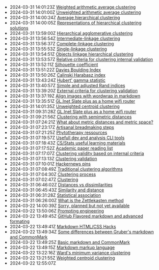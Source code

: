 * 2024-03-31 14:01:23Z [Weighted arithmetic average clustering](../36)
* 2024-03-31 14:01:00Z [Unweighted arithmetic average clustering](../35)
* 2024-03-31 14:00:24Z [Average hierarchical clustering](../34)
* 2024-03-31 14:00:05Z [Representations of hierarchical clustering solutions](../33)
* 2024-03-31 13:59:00Z [Hierarchical agglomerative clustering](../32)
* 2024-03-31 13:56:54Z [Intermediate-linkage clustering](../31)
* 2024-03-31 13:56:37Z [Complete-linkage clustering](../30)
* 2024-03-31 13:55:53Z [Single-linkage clustering](../29)
* 2024-03-31 13:54:51Z [Objects linkage hierarchical clustering](../28)
* 2024-03-31 13:53:57Z [Relative criteria for clustering internal validation](../27)
* 2024-03-31 13:52:11Z [Silhouette coefficient](../26)
* 2024-03-31 13:51:22Z [Davies Boulding Index](../25)
* 2024-03-31 13:50:26Z [Calinski Harabasz index](../24)
* 2024-03-31 13:43:24Z [Hubert' gamma statistic](../22)
* 2024-03-31 13:40:57Z [Simple and adjusted Rand indices](../21)
* 2024-03-31 13:39:20Z [External criteria for clustering validation](../20)
* 2024-03-31 13:37:19Z [Align images with wordwrap in markdown](../19)
* 2024-03-31 13:35:51Z [GL.Inet Slate plus as a home wifi router](../47)
* 2024-03-31 14:01:35Z [Unweighted centroid clustering](../37)
* 2024-03-31 09:31:28Z [GL.Inet Slate plus as a home wifi router](../18)
* 2024-03-31 09:21:56Z [Clustering with semimetric distances](../17)
* 2024-03-31 07:24:21Z [What about metric distances and metric space?](../16)
* 2024-03-31 07:23:17Z [Artisanal breadmaking steps](../15)
* 2024-03-31 07:21:25Z [Phytotherapy ressources](../14)
* 2024-03-31 07:19:57Z [Usefull dev and analysis CLI tools](../13)
* 2024-03-31 07:18:43Z [CS/Stats useful learning materials](../12)
* 2024-03-31 07:17:52Z [Academic paper reading list ](../11)
* 2024-03-31 07:17:07Z [Clustering validity based on internal criteria](../10)
* 2024-03-31 07:13:13Z [Clustering validation](../9)
* 2024-03-31 07:10:01Z [Hackernews pins ](../8)
* 2024-03-31 07:08:49Z [Traditional clustering algorithms](../7)
* 2024-03-31 07:04:30Z [Clustering process](../6)
* 2024-03-31 07:02:47Z [Clustering](../5)
* 2024-03-31 06:46:02Z [Distances vs dissimilarities](../4)
* 2024-03-31 06:45:43Z [Similarity and distance](../3)
* 2024-03-31 06:31:28Z [Statistical association](../2)
* 2024-03-31 06:26:00Z [What is the Zettlekasten method](../1)
* 2024-03-22 14:00:39Z [Sorry, planned but not yet available](../0)
* 2024-03-22 13:50:06Z [Prompting engineering](../46)
* 2024-03-22 13:49:45Z [GitHub Flavored markdown and advanced formating](../43)
* 2024-03-22 13:49:41Z [Markdown HTML/CSS Hacks](../44)
* 2024-03-22 13:49:34Z [Some differences between Gruber's markdown and CommonMark ](../42)
* 2024-03-22 13:49:25Z [Basic markdown and CommonMark](../41)
* 2024-03-22 13:49:15Z [Markdown markup language](../40)
* 2024-03-22 13:22:16Z [Ward's minimum variance clustering](../39)
* 2024-03-22 13:21:55Z [Weighted centroid clustering](../38)
* 2024-03-22 12:55:07Z [](../23)
